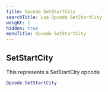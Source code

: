 ```yaml
---
title: Opcode SetStartCity
searchTitle: Lua Opcode SetStartCity
weight: 1
hidden: true
menuTitle: Opcode SetStartCity
---
```

## SetStartCity

This represents a SetStartCity opcode
```lua
Opcode.SetStartCity
```